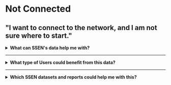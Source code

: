 # Not Connected

## "I want to connect to the network, and I am not sure where to start."

<details>
  <summary> <b>What can SSEN's data help me with?</b></summary>
  
  * Understand how to connect, where and how much it would cost me.
  * See Visibility of near real time consumption in my area.
  * See technical information to help me with modelling.

</details>

---

<details>
  <summary> <b>What type of Users could benefit from this data?</b></summary>
  
  | **Local Authority** | **Domestic Customer** | **Commercial Business** |
  | :-----------------: | :-------------------: | :---------------------: |
  | Cllr. Walker is the Chairman of Shellworth County Council. He wants his Council to make a positive contribution to net zero. | Kate invested in solar panels on her property when the Feed in Tariff was at its height. She has since installed a battery to store the power she generates. | Claire works for national home builder, ‘Harvey Homes’ as a Utilities Planner. She needs to understand the potential problems for connecting new homes to the grid well in advance. |

|                                           **Battery Storage Owner**                                            |                                                **Distribution Generation Customer**                                                 |                                                      **Large Energy User**                                                       |
| :------------------------------------------------------------------------------------------------------------: | :---------------------------------------------------------------------------------------------------------------------------------: | :------------------------------------------------------------------------------------------------------------------------------: |
| John’s business is installing batteries of different sizes on both the distribution and transmission networks. | Carla is a solar farm owner and operator. She wants to expand her current solar farm and build an investment plan for new projects. | Keith operates a manufacturing plant that consumes large amounts of electricity which can vary significantly throughout the day. |

</details>

---

<details>
  <summary> <b>Which SSEN datasets and reports could help me with this?</b> </summary>
  
  <table style={{borderCollapse: 'collapse', width: '100%', fontFamily: 'Arial, sans-serif'}}>
        <thead>
            <tr>
                <th style={{border: '1px solid #ddd', padding: '8px', textAlign: 'center', backgroundColor: '#f2f2f2', fontWeight: 'bold'}}>Dataset</th>
                <th style={{border: '1px solid #ddd', padding: '8px', textAlign: 'center', backgroundColor: '#f2f2f2', fontWeight: 'bold'}}>Understand how I can monetise my assets through flexibility services</th>
                <th style={{border: '1px solid #ddd', padding: '8px', textAlign: 'center', backgroundColor: '#f2f2f2', fontWeight: 'bold'}}>Review network reinforcements related to my application</th>
                <th style={{border: '1px solid #ddd', padding: '8px', textAlign: 'center', backgroundColor: '#f2f2f2', fontWeight: 'bold'}}>See information on past and future outages</th>
                <th style={{border: '1px solid #ddd', padding: '8px', textAlign: 'center', backgroundColor: '#f2f2f2', fontWeight: 'bold'}}>See real-time and near real-time connection performance data</th>
                <th style={{border: '1px solid #ddd', padding: '8px', textAlign: 'center', backgroundColor: '#f2f2f2', fontWeight: 'bold'}}>Optimise asset usage and efficiency</th>
                <th style={{border: '1px solid #ddd', padding: '8px', textAlign: 'center', backgroundColor: '#f2f2f2', fontWeight: 'bold'}}>Assess opportunities to further engage with the network</th>
            </tr>
        </thead>
        <tbody>
            <tr style={{backgroundColor: '#f9f9f9'}}>
                <td style={{border: '1px solid #ddd', padding: '8px', textAlign: 'left'}}>SHEDD & SEPD Network Development Report</td>
                <td style={{border: '1px solid #ddd', padding: '8px', textAlign: 'center'}}></td>
                <td style={{border: '1px solid #ddd', padding: '8px', textAlign: 'center'}}></td>
                <td style={{border: '1px solid #ddd', padding: '8px', textAlign: 'center'}}></td>
                <td style={{border: '1px solid #ddd', padding: '8px', textAlign: 'center'}}></td>
                <td style={{border: '1px solid #ddd', padding: '8px', textAlign: 'center'}}></td>
                <td style={{border: '1px solid #ddd', padding: '8px', textAlign: 'center'}}><span style={{fontSize: '18px', color: '#006400'}}>✓</span></td>
            </tr>
            <tr>
                <td style={{border: '1px solid #ddd', padding: '8px', textAlign: 'left'}}>SHEDD & SEPD Long Term Development Statement</td>
                <td style={{border: '1px solid #ddd', padding: '8px', textAlign: 'center'}}></td>
                <td style={{border: '1px solid #ddd', padding: '8px', textAlign: 'center'}}></td>
                <td style={{border: '1px solid #ddd', padding: '8px', textAlign: 'center'}}></td>
                <td style={{border: '1px solid #ddd', padding: '8px', textAlign: 'center'}}></td>
                <td style={{border: '1px solid #ddd', padding: '8px', textAlign: 'center'}}></td>
                <td style={{border: '1px solid #ddd', padding: '8px', textAlign: 'center'}}><span style={{fontSize: '18px', color: '#006400'}}>✓</span></td>
            </tr>
            <tr style={{backgroundColor: '#f9f9f9'}}>
                <td style={{border: '1px solid #ddd', padding: '8px', textAlign: 'left'}}>Embedded Capacity Register</td>
                <td style={{border: '1px solid #ddd', padding: '8px', textAlign: 'center'}}><span style={{fontSize: '18px', color: '#006400'}}>✓</span></td>
                <td style={{border: '1px solid #ddd', padding: '8px', textAlign: 'center'}}><span style={{fontSize: '18px', color: '#006400'}}>✓</span></td>
                <td style={{border: '1px solid #ddd', padding: '8px', textAlign: 'center'}}></td>
                <td style={{border: '1px solid #ddd', padding: '8px', textAlign: 'center'}}></td>
                <td style={{border: '1px solid #ddd', padding: '8px', textAlign: 'center'}}><span style={{fontSize: '18px', color: '#006400'}}>✓</span></td>
                <td style={{border: '1px solid #ddd', padding: '8px', textAlign: 'center'}}><span style={{fontSize: '18px', color: '#006400'}}>✓</span></td>
            </tr>
            <tr>
                <td style={{border: '1px solid #ddd', padding: '8px', textAlign: 'left'}}>Smart Meter LV Feeder Usage</td>
                <td style={{border: '1px solid #ddd', padding: '8px', textAlign: 'center'}}></td>
                <td style={{border: '1px solid #ddd', padding: '8px', textAlign: 'center'}}></td>
                <td style={{border: '1px solid #ddd', padding: '8px', textAlign: 'center'}}></td>
                <td style={{border: '1px solid #ddd', padding: '8px', textAlign: 'center'}}><span style={{fontSize: '18px', color: '#006400'}}>✓</span></td>
                <td style={{border: '1px solid #ddd', padding: '8px', textAlign: 'center'}}></td>
                <td style={{border: '1px solid #ddd', padding: '8px', textAlign: 'center'}}></td>
            </tr>
            <tr style={{backgroundColor: '#f9f9f9'}}>
                <td style={{border: '1px solid #ddd', padding: '8px', textAlign: 'left'}}>SSEN Substation Data</td>
                <td style={{border: '1px solid #ddd', padding: '8px', textAlign: 'center'}}></td>
                <td style={{border: '1px solid #ddd', padding: '8px', textAlign: 'center'}}></td>
                <td style={{border: '1px solid #ddd', padding: '8px', textAlign: 'center'}}></td>
                <td style={{border: '1px solid #ddd', padding: '8px', textAlign: 'center'}}></td>
                <td style={{border: '1px solid #ddd', padding: '8px', textAlign: 'center'}}><span style={{fontSize: '18px', color: '#006400'}}>✓</span></td>
                <td style={{border: '1px solid #ddd', padding: '8px', textAlign: 'center'}}></td>
            </tr>
            <tr>
                <td style={{border: '1px solid #ddd', padding: '8px', textAlign: 'left'}}>NeRDA Opengrid Dashboard</td>
                <td style={{border: '1px solid #ddd', padding: '8px', textAlign: 'center'}}></td>
                <td style={{border: '1px solid #ddd', padding: '8px', textAlign: 'center'}}></td>
                <td style={{border: '1px solid #ddd', padding: '8px', textAlign: 'center'}}></td>
                <td style={{border: '1px solid #ddd', padding: '8px', textAlign: 'center'}}><span style={{fontSize: '18px', color: '#006400'}}>✓</span></td>
                <td style={{border: '1px solid #ddd', padding: '8px', textAlign: 'center'}}></td>
                <td style={{border: '1px solid #ddd', padding: '8px', textAlign: 'center'}}></td>
            </tr>
            <tr style={{backgroundColor: '#f9f9f9'}}>
                <td style={{border: '1px solid #ddd', padding: '8px', textAlign: 'left'}}>Real Time Outage & NaFIRS Yearly Export</td>
                <td style={{border: '1px solid #ddd', padding: '8px', textAlign: 'center'}}></td>
                <td style={{border: '1px solid #ddd', padding: '8px', textAlign: 'center'}}></td>
                <td style={{border: '1px solid #ddd', padding: '8px', textAlign: 'center'}}><span style={{fontSize: '18px', color: '#006400'}}>✓</span></td>
                <td style={{border: '1px solid #ddd', padding: '8px', textAlign: 'center'}}></td>
                <td style={{border: '1px solid #ddd', padding: '8px', textAlign: 'center'}}></td>
                <td style={{border: '1px solid #ddd', padding: '8px', textAlign: 'center'}}></td>
            </tr>
            <tr>
                <td style={{border: '1px solid #ddd', padding: '8px', textAlign: 'left'}}>Generation Availability & Network Capacity</td>
                <td style={{border: '1px solid #ddd', padding: '8px', textAlign: 'center'}}></td>
                <td style={{border: '1px solid #ddd', padding: '8px', textAlign: 'center'}}><span style={{fontSize: '18px', color: '#006400'}}>✓</span></td>
                <td style={{border: '1px solid #ddd', padding: '8px', textAlign: 'center'}}></td>
                <td style={{border: '1px solid #ddd', padding: '8px', textAlign: 'center'}}></td>
                <td style={{border: '1px solid #ddd', padding: '8px', textAlign: 'center'}}></td>
                <td style={{border: '1px solid #ddd', padding: '8px', textAlign: 'center'}}><span style={{fontSize: '18px', color: '#006400'}}>✓</span></td>
            </tr>
            <tr style={{backgroundColor: '#f9f9f9'}}>
                <td style={{border: '1px solid #ddd', padding: '8px', textAlign: 'left'}}>Orkney & Isle of Wight Active Network Management</td>
                <td style={{border: '1px solid #ddd', padding: '8px', textAlign: 'center'}}></td>
                <td style={{border: '1px solid #ddd', padding: '8px', textAlign: 'center'}}></td>
                <td style={{border: '1px solid #ddd', padding: '8px', textAlign: 'center'}}></td>
                <td style={{border: '1px solid #ddd', padding: '8px', textAlign: 'center'}}></td>
                <td style={{border: '1px solid #ddd', padding: '8px', textAlign: 'center'}}></td>
                <td style={{border: '1px solid #ddd', padding: '8px', textAlign: 'center'}}><span style={{fontSize: '18px', color: '#006400'}}>✓</span></td>
            </tr>
            <tr>
                <td style={{border: '1px solid #ddd', padding: '8px', textAlign: 'left'}}>Distributed Future Energy Scenarios</td>
                <td style={{border: '1px solid #ddd', padding: '8px', textAlign: 'center'}}></td>
                <td style={{border: '1px solid #ddd', padding: '8px', textAlign: 'center'}}></td>
                <td style={{border: '1px solid #ddd', padding: '8px', textAlign: 'center'}}></td>
                <td style={{border: '1px solid #ddd', padding: '8px', textAlign: 'center'}}></td>
                <td style={{border: '1px solid #ddd', padding: '8px', textAlign: 'center'}}><span style={{fontSize: '18px', color: '#006400'}}>✓</span></td>
                <td style={{border: '1px solid #ddd', padding: '8px', textAlign: 'center'}}><span style={{fontSize: '18px', color: '#006400'}}>✓</span></td>
            </tr>
            <tr style={{backgroundColor: '#f9f9f9'}}>
                <td style={{border: '1px solid #ddd', padding: '8px', textAlign: 'left'}}>Flexibility Services, Flexibility Market Price, & Contract Award Notice</td>
                <td style={{border: '1px solid #ddd', padding: '8px', textAlign: 'center'}}><span style={{fontSize: '18px', color: '#006400'}}>✓</span></td>
                <td style={{border: '1px solid #ddd', padding: '8px', textAlign: 'center'}}><span style={{fontSize: '18px', color: '#006400'}}>✓</span></td>
                <td style={{border: '1px solid #ddd', padding: '8px', textAlign: 'center'}}></td>
                <td style={{border: '1px solid #ddd', padding: '8px', textAlign: 'center'}}></td>
                <td style={{border: '1px solid #ddd', padding: '8px', textAlign: 'center'}}></td>
                <td style={{border: '1px solid #ddd', padding: '8px', textAlign: 'center'}}><span style={{fontSize: '18px', color: '#006400'}}>✓</span></td>
            </tr>
        </tbody>
    </table>

</details>
